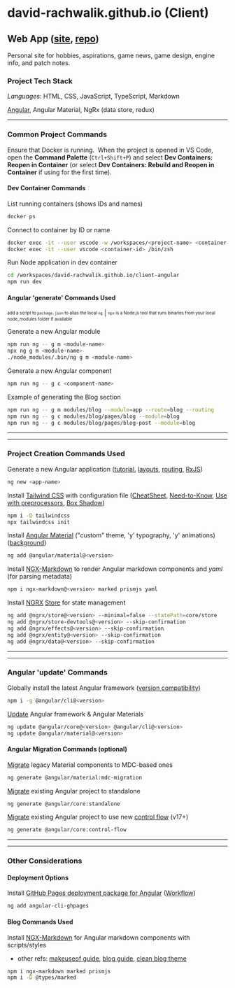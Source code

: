 # david-rachwalik.github.io (Client)

## Web App ([site](https://david-rachwalik.github.io), [repo](https://github.com/david-rachwalik/david-rachwalik.github.io))

Personal site for hobbies, aspirations, game news, game design, engine info, and patch notes.

### Project Tech Stack

_Languages:_ HTML, CSS, JavaScript, TypeScript, Markdown

[Angular](https://v18.angular.dev/overview), Angular Material, NgRx (data store, redux)

---

### Common Project Commands

Ensure that Docker is running.&nbsp; When the project is opened in VS Code, open the **Command Palette** (`Ctrl+Shift+P`) and select **Dev Containers: Reopen in Container** (or select **Dev Containers: Rebuild and Reopen in Container** if using for the first time).

#### Dev Container Commands

List running containers (shows IDs and names)

```bash
docker ps
```

Connect to container by ID or name

```bash
docker exec -it --user vscode -w /workspaces/<project-name> <container-id> /bin/zsh
docker exec -it --user vscode <container-id> /bin/zsh
```

Run Node application in dev container

```bash
cd /workspaces/david-rachwalik.github.io/client-angular
npm run dev
```

#### Angular 'generate' Commands Used

<sup><sub>add a script to `package.json` to alias the local `ng`</sub></sup> | <sup><sub>`npx` is a Node.js tool that runs binaries from your local node_modules folder if available</sub></sup>

Generate a new Angular module

```bash
npm run ng -- g m <module-name>
npx ng g m <module-name>
./node_modules/.bin/ng g m <module-name>
```

Generate a new Angular component

```bash
npm run ng -- g c <component-name>
```

Example of generating the Blog section

```bash
npm run ng -- g m modules/blog --module=app --route=blog --routing
npm run ng -- g c modules/blog/pages/blog --module=blog
npm run ng -- g c modules/blog/pages/blog-post --module=blog
```

---

---

### Project Creation Commands Used

Generate a new Angular application ([tutorial](https://angular.io/tutorial/toh-pt5), [layouts](https://indepth.dev/posts/1235/how-to-reuse-common-layouts-in-angular-using-router-2), [routing](https://v18.angular.dev/guide/templates/pipes#built-in-pipes), [RxJS](https://www.learnrxjs.io))

```bash
ng new <app-name>
```

<!-- Install [PostCSS](https://postcss.org) ([plugins](https://www.postcss.parts))

```bash
npm i -D postcss postcss-import postcss-advanced-variables postcss-nested-ancestors postcss-apply postcss-nested postcss-scss autoprefixer cssnano
``` -->

Install [Tailwind CSS](https://tailwindcss.com/docs/guides/angular) with configuration file ([CheatSheet](https://nerdcave.com/tailwind-cheat-sheet), [Need-to-Know](https://www.bitovi.com/blog/tailwind-css-with-angular-v12-what-you-need-to-know), [Use with preprocessors](https://tailwindcss.com/docs/using-with-preprocessors), [Box Shadow](https://tailwindcss.com/docs/box-shadow))

```bash
npm i -D tailwindcss
npx tailwindcss init
```

<!-- Install lodash

```bash
npm i lodash
npm i @types/lodash
``` -->

Install [Angular Material](https://material.angular.io) ("custom" theme, 'y' typography, 'y' animations) ([background](https://material.angular.io/guide/theming#application-background-color))

```bash
ng add @angular/material@<version>
```

Install [NGX-Markdown](https://github.com/jfcere/ngx-markdown) to render Angular markdown components and _yaml_ (for parsing metadata)

```bash
npm i ngx-markdown@<version> marked prismjs yaml
```

Install [NGRX](https://ngrx.io) [Store](https://ngrx.io/guide/store) for state management

```bash
ng add @ngrx/store@<version> --minimal=false --statePath=core/store
ng add @ngrx/store-devtools@<version> --skip-confirmation
ng add @ngrx/effects@<version> --skip-confirmation
ng add @ngrx/entity@<version> --skip-confirmation
ng add @ngrx/data@<version> --skip-confirmation
```

---

---

### Angular 'update' Commands

Globally install the latest Angular framework ([version compatibility](https://angular.io/guide/versions))

```bash
npm i -g @angular/cli@<version>
```

[Update](https://update.angular.io) Angular framework & Angular Materials

```bash
ng update @angular/core@<version> @angular/cli@<version>
ng update @angular/material@<version>
```

#### Angular Migration Commands (optional)

[Migrate](https://material.angular.io/guide/mdc-migration) legacy Material components to MDC-based ones

```bash
ng generate @angular/material:mdc-migration
```

[Migrate](https://angular.io/guide/standalone-migration) existing Angular project to standalone

```bash
ng generate @angular/core:standalone
```

[Migrate](https://blog.angular.io/introducing-angular-v17-4d7033312e4b) existing Angular project to use new [control flow](https://angular.io/guide/control_flow) (v17+)

```bash
ng generate @angular/core:control-flow
```

---

---

### Other Considerations

#### Deployment Options

Install [GitHub Pages deployment package for Angular](https://www.npmjs.com/package/angular-cli-ghpages) ([Workflow](https://www.atlassian.com/git/tutorials/comparing-workflows))

```bash
ng add angular-cli-ghpages
```

#### Blog Commands Used

<!-- Install [Scully](https://scully.io) ([repo](https://github.com/scullyio/scully), [example](https://solocoding.dev))

```bash
ng add @scullyio/init
``` -->

Install [NGX-Markdown](https://github.com/jfcere/ngx-markdown) for Angular markdown components with scripts/styles

- other refs: [makeuseof guide](https://www.makeuseof.com/angular-markdown-files-website), [blog guide](https://daviddalbusco.medium.com/add-a-blog-to-your-angular-website-using-markdown-files-31cdb0627bdd), [clean blog theme](https://startbootstrap.com/theme/clean-blog)

```bash
npm i ngx-markdown marked prismjs
npm i -D @types/marked
```
